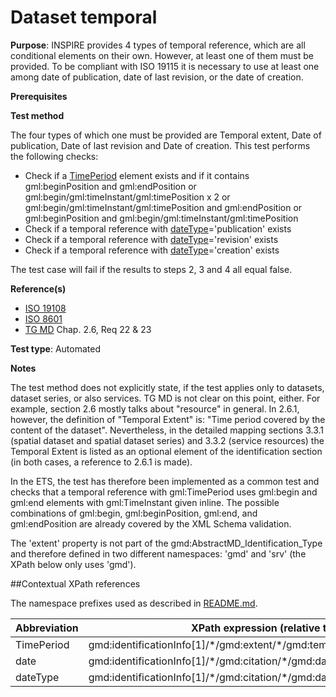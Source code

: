 # Dataset temporal

**Purpose**: INSPIRE provides 4 types of temporal reference, which are all conditional elements on their own. However, at least one of them must be provided. To be compliant with ISO 19115 it is necessary to use at least one among date of publication, date of last revision, or the date of creation.

**Prerequisites**

**Test method**

The four types of which one must be provided are Temporal extent, Date of publication, Date of last revision and Date of creation. This test performs the following checks:
* Check if a [TimePeriod](#period) element exists and if it contains gml:beginPosition and gml:endPosition or gml:begin/gml:timeInstant/gml:timePosition x 2 or gml:begin/gml:timeInstant/gml:timePosition and gml:endPosition or gml:beginPosition and gml:begin/gml:timeInstant/gml:timePosition
* Check if a temporal reference with [dateType](#dateType)='publication' exists
* Check if a temporal reference with [dateType](#dateType)='revision' exists
* Check if a temporal reference with [dateType](#dateType)='creation' exists

The test case will fail if the results to steps 2, 3 and 4 all equal false.

**Reference(s)**

* [ISO 19108](./README.md#ref_ISO_19108)
* [ISO 8601](./README.md#ref_ISO_8601)
* [TG MD](./README.md#ref_TG_MD) Chap. 2.6, Req 22 & 23

**Test type**: Automated

**Notes**

The test method does not explicitly state, if the test applies only to datasets, dataset series, or also services. TG MD is not clear on this point, either. For example, section 2.6 mostly talks about "resource" in general. In 2.6.1, however, the definition of "Temporal Extent" is: "Time period covered by the content of the dataset".  Nevertheless, in the detailed mapping sections 3.3.1 (spatial dataset and spatial dataset series) and 3.3.2 (service resources) the Temporal Extent is listed as an optional element of the identification section (in both cases, a reference to 2.6.1 is made).

In the ETS, the test has therefore been implemented as a common test and checks that a temporal reference with gml:TimePeriod uses gml:begin and gml:end elements with gml:TimeInstant given inline. The possible combinations of gml:begin, gml:beginPosition, gml:end, and gml:endPosition are already covered by the XML Schema validation.

The 'extent' property is not part of the gmd:AbstractMD_Identification_Type and therefore defined in two different namespaces: 'gmd' and 'srv' (the XPath below only uses 'gmd').

##Contextual XPath references

The namespace prefixes used as described in [README.md](./README.md#namespaces).

Abbreviation                                   |  XPath expression (relative to gmd:MD_Metadata)
-----------------------------------------------| -------------------------------------------------------------------------
<a name="period"></a> TimePeriod   | gmd:identificationInfo[1]/\*/gmd:extent/\*/gmd:temporalElement/\*/gmd:extent/gml:TimePeriod
<a name="date"></a> date   | gmd:identificationInfo[1]/\*/gmd:citation/\*/gmd:date
<a name="dateType"></a> dateType   | gmd:identificationInfo[1]/\*/gmd:citation/\*/gmd:date/\*/gmd:dateType
